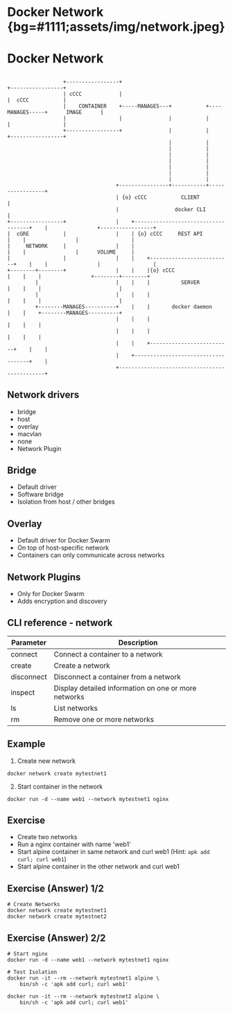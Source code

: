 # Docker Network {bg=#1111;assets/img/network.jpeg}
# Docker Network

##
```render_ditaa
                  +-----------------+                                            +-----------------+
                  | cCCC            |                                            |  cCCC           |
                  |    CONTAINER    +-----MANAGES---+           +----MANAGES-----+      IMAGE      |
                  |                 |               |           |                |                 |
                  +-----------------+               |           |                +-----------------+
                                                    |           |
                                                    |           |
                                                    |           |
                                                    |           |
                                                    |           |
                                                    |           |
                                                    |           |
                                   +----------------+-----------+-----------------+
                                   | {o} cCCC           CLIENT                    |
                                   |                  docker CLI                  |
+-----------------+                |    +------------------------------------+    |                +-----------------+
|  cGRE           |                |    | {o} cCCC     REST API              |    |                |                 |
|     NETWORK     |                |    |                                    |    |                |      VOLUME     |
|                 |                |    |    +--------------------------+    |    |                |                 |
+--------+--------+                |    |    |{o} cCCC                  |    |    |                +--------+--------+
         |                         |    |    |          SERVER          |    |    |                         |
         |                         |    |    |                          |    |    |                         |
         +--------MANAGES----------+    |    |       docker daemon      |    |    +--------MANAGES----------+
                                   |    |    |                          |    |    |
                                   |    |    |                          |    |    |
                                   |    |    +--------------------------+    |    |
                                   |    +------------------------------------+    |
                                   +----------------------------------------------+

```

## Network drivers

- bridge
- host
- overlay
- macvlan
- none
- Network Plugin

## Bridge

- Default driver
- Software bridge 
- Isolation from host / other bridges

## Overlay

- Default driver for Docker Swarm
- On top of host-specific network
- Containers can only communicate across networks

## Network Plugins
 
- Only for Docker Swarm
- Adds encryption and discovery

## CLI reference - network

Parameter | Description
--------- | -------------
connect | Connect a container to a network
create    |  Create a network
disconnect | Disconnect a container from a network
inspect  |   Display detailed information on one or more networks
ls       |   List networks
rm       |   Remove one or more networks

## Example
1. Create new network
```{style="width: 40%;"}
docker network create mytestnet1
```
2. Start container in the network
```
docker run -d --name web1 --network mytestnet1 nginx
```

## Exercise

- Create two networks
- Run a nginx container with name 'web1'
- Start alpine container in same network and curl web1
  (Hint: `apk add curl; curl web1`)
- Start alpine container in the other network and curl web1

## Exercise (Answer) 1/2

```
# Create Networks
docker network create mytestnet1
docker network create mytestnet2
```

## Exercise (Answer) 2/2

```
# Start nginx
docker run -d --name web1 --network mytestnet1 nginx

# Test Isolation
docker run -it --rm --network mytestnet1 alpine \
    bin/sh -c 'apk add curl; curl web1'

docker run -it --rm --network mytestnet2 alpine \
    bin/sh -c 'apk add curl; curl web1'
```

